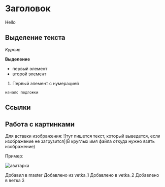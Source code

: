 # Заголовок
Hello

## Выделение текста

*Курсив*

**Выделение**

* первый элемент
* второй элемент

1. Первый элемент с нумерацией

``` 
начало подложки
```


## Ссылки ##

## Работа с картинками ##
Для вставки изображения: 
![тут пишется текст, который выведется, если изображение не загрузится](В круглых имя файла откуда нужно взять изображение)

Пример:

![аватарка](Аватар.jpg)

Добавил в master
Добавлено из vetka_1
Добавлено в vetka_2
Добавлено в ветка 3
